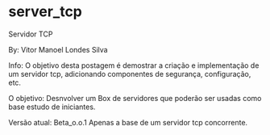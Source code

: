# server_tcp
Servidor TCP

By: Vitor Manoel Londes Silva

Info:
 O objetivo desta postagem é demostrar a criação e
 implementação de um servidor tcp, adicionando componentes
 de segurança, configuração, etc.
 
O objetivo:
 Desnvolver um Box de servidores que poderão ser usadas como base estudo
 de iniciantes.
 
Versão atual:
 Beta_o.o.1
  Apenas a base de um servidor tcp concorrente.
